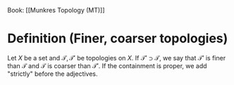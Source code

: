 Book: [[Munkres Topology (MT)]]
# Definition (Finer, coarser topologies)
Let $X$ be a set and $\mathscr{T},\mathscr{T}'$ be topologies on $X$.
If $\mathscr{T}'\supset\mathscr{T}$, we say that $\mathscr{T}'$ is finer than $\mathscr{T}$ and $\mathscr{T}$ is coarser than $\mathscr{T}'$.
If the containment is proper, we add "strictly" before the adjectives.
